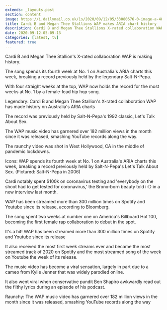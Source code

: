 ```yaml
---
extends: _layouts.post
section: content
image: https://i.dailymail.co.uk/1s/2020/09/12/05/33080676-0-image-a-48_1599883432895.jpg 
title: Cardi B and Megan Thee Stallions WAP makes ARIA chart history 
description: Cardi B and Megan Thee Stallions X-rated collaboration WAP is making history. 
date: 2020-09-12-05-09-13 
categories: [latest, tv] 
featured: true 
--- 
```

Cardi B and Megan Thee Stallion's X-rated collaboration WAP is making history.

The song spends its fourth week at No. 1 on Australia's ARIA charts this week, breaking a record previously held by the legendary Salt-N-Pepa.

With four straight weeks at the top, WAP now holds the record for the most weeks at No. 1 by a female-lead hip hop song.

Legendary: Cardi B and Megan Thee Stallion's X-rated collaboration WAP has made history on Australia's ARIA charts 

The record was previously held by Salt-N-Pepa's 1992 classic, Let's Talk About Sex. 

The WAP music video has garnered over 182 million views in the month since it was released, smashing YouTube records along the way.

The raunchy video was shot in West Hollywood, CA in the middle of pandemic lockdowns.

Icons: WAP spends its fourth week at No. 1 on Australia's ARIA charts this week, breaking a record previously held by Salt-N-Pepa's Let's Talk About Sex. (Pictured: Salt-N-Pepa in 2006)

Cardi notably spent $100k on coronavirus testing and 'everybody on the shoot had to get tested for coronavirus,' the Bronx-born beauty told i-D in a new interview last month. 

WAP has been streamed more than 300 million times on Spotify and Youtube since its release, according to Bloomberg.

The song spent two weeks at number one on America's Billboard Hot 100, becoming the first female rap collaboration to debut in the spot.

It's a hit! WAP has been streamed more than 300 million times on Spotify and Youtube since its release

It also received the most first week streams ever and became the most streamed track of 2020 on Spotify and the most streamed song of the week on Youtube the week of its release.

The music video has become a viral sensation, largely in part due to a cameo from Kylie Jenner that was widely parodied online. 

It also went viral when conservative pundit Ben Shapiro awkwardly read out the filthy lyrics during an episode of his podcast.

Raunchy: The WAP music video has garnered over 182 million views in the month since it was released, smashing YouTube records along the way

